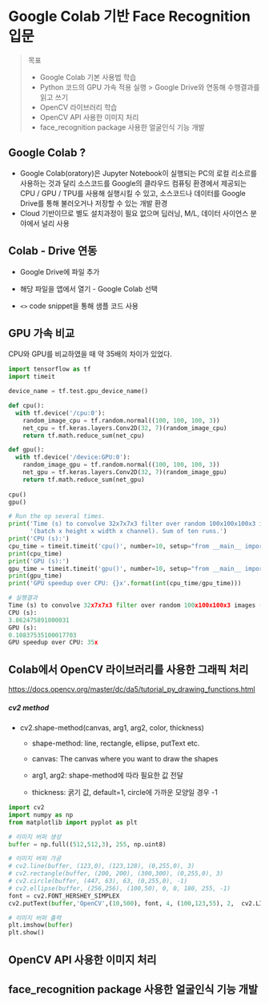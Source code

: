 # Google Colab 기반 Face Recognition 입문

> 목표
>
> - Google Colab 기본 사용법 학습
> - Python 코드의 GPU 가속 적용 실행 > Google Drive와 연동해 수행결과를 읽고 쓰기
> - OpenCV 라이브러리 학습
> - OpenCV API 사용한 이미지 처리
> - face_recognition package 사용한 얼굴인식 기능 개발



## Google Colab ?

- Google Colab(oratory)은 Jupyter Notebook이 실행되는 PC의 로컬 리소르를 사용하는 것과 달리 소스코드를 Google의 클라우드 컴퓨팅 환경에서 제공되는 CPU / GPU / TPU를 사용해 실행시킬 수 있고, 소스코드나 데이터를 Google Drive를 통해 불러오거나 저장할 수 있는 개발 환경
- Cloud 기반이므로 별도 설치과정이 필요 없으며 딥러닝, M/L, 데이터 사이언스 분야에서 널리 사용



## Colab - Drive 연동

- Google Drive에 파일 추가
- 해당 파일을 앱에서 열기 - Google Colab 선택

- `<>` code snippet을 통해 샘플 코드 사용



## GPU 가속 비교

CPU와 GPU를 비교하였을 때 약 35배의 차이가 있었다.

```python
import tensorflow as tf
import timeit

device_name = tf.test.gpu_device_name()

def cpu():
  with tf.device('/cpu:0'):
    random_image_cpu = tf.random.normal((100, 100, 100, 3))
    net_cpu = tf.keras.layers.Conv2D(32, 7)(random_image_cpu)
    return tf.math.reduce_sum(net_cpu)

def gpu():
  with tf.device('/device:GPU:0'):
    random_image_gpu = tf.random.normal((100, 100, 100, 3))
    net_gpu = tf.keras.layers.Conv2D(32, 7)(random_image_gpu)
    return tf.math.reduce_sum(net_gpu)
  
cpu()
gpu()

# Run the op several times.
print('Time (s) to convolve 32x7x7x3 filter over random 100x100x100x3 images '
      '(batch x height x width x channel). Sum of ten runs.')
print('CPU (s):')
cpu_time = timeit.timeit('cpu()', number=10, setup="from __main__ import cpu")
print(cpu_time)
print('GPU (s):')
gpu_time = timeit.timeit('gpu()', number=10, setup="from __main__ import gpu")
print(gpu_time)
print('GPU speedup over CPU: {}x'.format(int(cpu_time/gpu_time)))
```

```python
# 실행결과
Time (s) to convolve 32x7x7x3 filter over random 100x100x100x3 images (batch x height x width x channel). Sum of ten runs.
CPU (s):
3.862475891000031
GPU (s):
0.10837535100017703
GPU speedup over CPU: 35x
```



## Colab에서 OpenCV 라이브러리를 사용한 그래픽 처리

https://docs.opencv.org/master/dc/da5/tutorial_py_drawing_functions.html

##### cv2 method

- cv2.shape-method(canvas, arg1, arg2, color, thickness)
  - shape-method: line, rectangle, ellipse, putText etc.

  - canvas: The canvas where you want to draw the shapes

  - arg1, arg2: shape-method에 따라 필요한 값 전달

  - thickness: 굵기 값, default=1, circle에 가까운 모양일 경우 -1

    

```python
import cv2
import numpy as np
from matplotlib import pyplot as plt

# 이미지 버퍼 생성
buffer = np.full((512,512,3), 255, np.uint8)

# 이미지 버퍼 가공
# cv2.line(buffer, (123,0), (123,128), (0,255,0), 3)
# cv2.rectangle(buffer, (200, 200), (300,300), (0,255,0), 3)
# cv2.circle(buffer, (447, 63), 63, (0,255,0), -1)
# cv2.ellipse(buffer, (256,256), (100,50), 0, 0, 180, 255, -1)
font = cv2.FONT_HERSHEY_SIMPLEX
cv2.putText(buffer,'OpenCV',(10,500), font, 4, (100,123,55), 2,  cv2.LINE_AA)

# 이미지 버퍼 출력
plt.imshow(buffer)
plt.show()
```



## OpenCV API 사용한 이미지 처리





## face_recognition package 사용한 얼굴인식 기능 개발